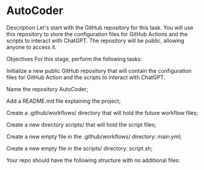 # AutoCoder
Description
Let's start with the GitHub repository for this task. You will use this repository to store the configuration files for GitHub Actions and the scripts to interact with ChatGPT. The repository will be public, allowing anyone to access it.

Objectives
For this stage, perform the following tasks:

Initialize a new public GitHub repository that will contain the configuration files for GitHub Action and the scripts to interact with ChatGPT.

Name the repository AutoCoder;

Add a README.md file explaining the project;

Create a .github/workflows/ directory that will hold the future workflow files;

Create a new directory scripts/ that will hold the script files;

Create a new empty file in the .github/workflows/ directory: main.yml;

Create a new empty file in the scripts/ directory: script.sh;

Your repo should have the following structure with no additional files: